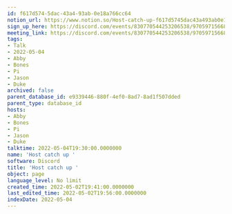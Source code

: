 ```yaml
---
id: f617d574-5dac-43a4-93ab-0e18a766cc64
notion_url: https://www.notion.so/Host-catch-up-f617d5745dac43a493ab0e18a766cc64
sign_up_here: https://discord.com/events/830770544253206538/970597156681568276
meeting_link: https://discord.com/events/830770544253206538/970597156681568276
tags:
- Talk
- 2022-05-04
- Abby
- Bones
- Pi
- Jason
- Duke
archived: false
parent_database_id: e9339446-880f-4ef0-8ad7-8ad1f507dded
parent_type: database_id
hosts:
- Abby
- Bones
- Pi
- Jason
- Duke
talktime: 2022-05-04T19:30:00.0000000
name: 'Host catch up '
software: Discord
title: 'Host catch up '
object: page
language_level: No limit
created_time: 2022-05-02T19:41:00.0000000
last_edited_time: 2022-05-02T19:56:00.0000000
indexDate: 2022-05-04
---
```





